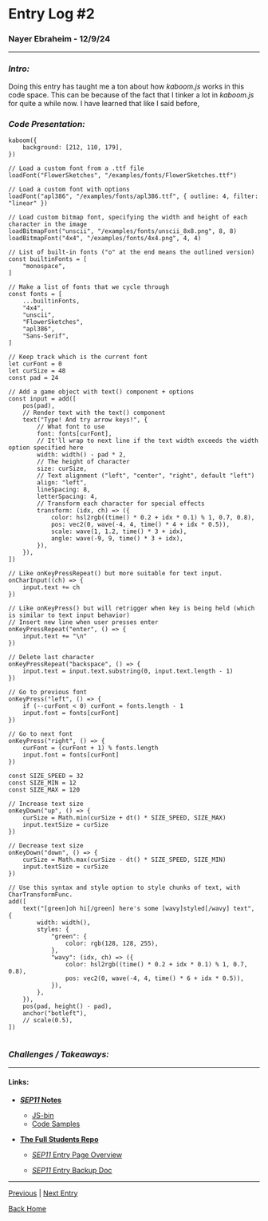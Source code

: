 # **Entry Log #2**
### **Nayer Ebraheim - 12/9/24**

---

### **_Intro:_**

Doing this entry has taught me a ton about how _kaboom.js_ works in this code space. This can be because of the fact that I tinker a lot in _kaboom.js_ for quite a while now. I have learned that like I said before, 


### **_Code Presentation:_**

```JS
kaboom({
	background: [212, 110, 179],
})

// Load a custom font from a .ttf file
loadFont("FlowerSketches", "/examples/fonts/FlowerSketches.ttf")

// Load a custom font with options
loadFont("apl386", "/examples/fonts/apl386.ttf", { outline: 4, filter: "linear" })

// Load custom bitmap font, specifying the width and height of each character in the image
loadBitmapFont("unscii", "/examples/fonts/unscii_8x8.png", 8, 8)
loadBitmapFont("4x4", "/examples/fonts/4x4.png", 4, 4)

// List of built-in fonts ("o" at the end means the outlined version)
const builtinFonts = [
	"monospace",
]

// Make a list of fonts that we cycle through
const fonts = [
	...builtinFonts,
	"4x4",
	"unscii",
	"FlowerSketches",
	"apl386",
	"Sans-Serif",
]

// Keep track which is the current font
let curFont = 0
let curSize = 48
const pad = 24

// Add a game object with text() component + options
const input = add([
	pos(pad),
	// Render text with the text() component
	text("Type! And try arrow keys!", {
		// What font to use
		font: fonts[curFont],
		// It'll wrap to next line if the text width exceeds the width option specified here
		width: width() - pad * 2,
		// The height of character
		size: curSize,
		// Text alignment ("left", "center", "right", default "left")
		align: "left",
		lineSpacing: 8,
		letterSpacing: 4,
		// Transform each character for special effects
		transform: (idx, ch) => ({
			color: hsl2rgb((time() * 0.2 + idx * 0.1) % 1, 0.7, 0.8),
			pos: vec2(0, wave(-4, 4, time() * 4 + idx * 0.5)),
			scale: wave(1, 1.2, time() * 3 + idx),
			angle: wave(-9, 9, time() * 3 + idx),
		}),
	}),
])

// Like onKeyPressRepeat() but more suitable for text input.
onCharInput((ch) => {
	input.text += ch
})

// Like onKeyPress() but will retrigger when key is being held (which is similar to text input behavior)
// Insert new line when user presses enter
onKeyPressRepeat("enter", () => {
	input.text += "\n"
})

// Delete last character
onKeyPressRepeat("backspace", () => {
	input.text = input.text.substring(0, input.text.length - 1)
})

// Go to previous font
onKeyPress("left", () => {
	if (--curFont < 0) curFont = fonts.length - 1
	input.font = fonts[curFont]
})

// Go to next font
onKeyPress("right", () => {
	curFont = (curFont + 1) % fonts.length
	input.font = fonts[curFont]
})

const SIZE_SPEED = 32
const SIZE_MIN = 12
const SIZE_MAX = 120

// Increase text size
onKeyDown("up", () => {
	curSize = Math.min(curSize + dt() * SIZE_SPEED, SIZE_MAX)
	input.textSize = curSize
})

// Decrease text size
onKeyDown("down", () => {
	curSize = Math.max(curSize - dt() * SIZE_SPEED, SIZE_MIN)
	input.textSize = curSize
})

// Use this syntax and style option to style chunks of text, with CharTransformFunc.
add([
	text("[green]oh hi[/green] here's some [wavy]styled[/wavy] text", {
		width: width(),
		styles: {
			"green": {
				color: rgb(128, 128, 255),
			},
			"wavy": (idx, ch) => ({
				color: hsl2rgb((time() * 0.2 + idx * 0.1) % 1, 0.7, 0.8),
				pos: vec2(0, wave(-4, 4, time() * 6 + idx * 0.5)),
			}),
		},
	}),
	pos(pad, height() - pad),
	anchor("botleft"),
	// scale(0.5),
])


```




### **_Challenges / Takeaways:_**


---


#### **__Links:__**


* [**_SEP11_ Notes**](https://docs.google.com/document/d/1Q65VlDlA7tV9fuXP8XF-dxXL7TYyunfjoUTJqYvnTyI/edit)

    * [JS-bin](https://jsbin.com/?js,output)
    * [Code Samples](https://docs.google.com/document/d/1-mfcBeP-TTHBOmmZzVRX3DUNUvo62zFFuJiPtEnw_aw/edit)

* [**The Full Students Repo**](https://github.com/hstatsep-students/)

    * [_SEP11_ Entry Page Overview](https://github.com/nayere6342/sep11-freedom-project/tree/main)

    * [_SEP11_ Entry Backup Doc](https://docs.google.com/document/d/1YnfwCAMGU6oB6WFvHh2m1oW8arNfXkU21ra7zhBruOA/edit?tab=t.0)


---

[Previous](entry01.md) | [Next Entry](entry03.md)

[Back Home](../README.md)




